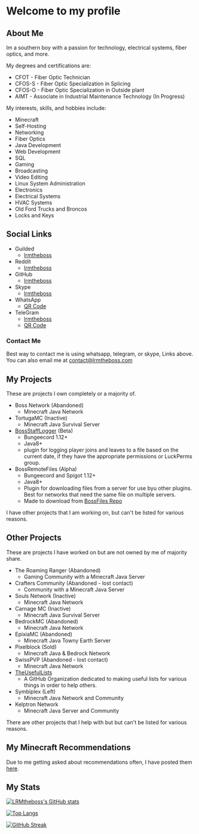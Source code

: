 # Welcome to my profile

## About Me

Im a southern boy with a passion for technology, electrical systems, fiber optics, and more.

My degrees and certifications are:

- CFOT - Fiber Optic Technician
- CFOS-S - Fiber Optic Specialization in Splicing
- CFOS-O - Fiber Optic Specialization in Outside plant
- AIMT - Associate in Industrial Maintenance Technology (In Progress)

My interests, skills, and hobbies include:

- Minecraft
- Self-Hosting
- Networking
- Fiber Optics
- Java Development
- Web Development
- SQL
- Gaming
- Broadcasting
- Video Editing
- Linux System Administration
- Electronics
- Electrical Systems
- HVAC Systems
- Old Ford Trucks and Broncos
- Locks and Keys

## Social Links

- Guilded
  - [lrmtheboss](https://guilded.gg/lrmtheboss)
- Reddit
  - [lrmtheboss](https://www.reddit.com/user/lrmtheboss)
- GitHub
  - [lrmtheboss](https://github.com/lrmtheboss)
- Skype
  - [lrmtheboss](https://join.skype.com/invite/sgMpHGyLWZo6)
- WhatsApp
  - [QR Code](https://i.imgur.com/d1qsMhO.png)
- TeleGram
  - [lrmtheboss](https://t.me/lrmtheboss)
  - [QR Code](https://i.imgur.com/aSWPkfT.png)

### Contact Me

Best way to contact me is using whatsapp, telegram, or skype, Links above.
You can also email me at [contact@lrmtheboss.com](mailto:contact@lrmtheboss.com)

## My Projects

These are projects I own completely or a majority of.

- Boss Network (Abandoned)
  - Minecraft Java Network
- TortugaMC (Inactive)
  - Minecraft Java Survival Server
- [BossStaffLogger](https://github.com/lrmtheboss/BossStaffLogger) (Beta)
  - Bungeecord 1.12+
  - Java8+
  - plugin for logging player joins and leaves to a file based on the current date, if they have the appropriate permissions or LuckPerms group.
- BossRemoteFiles (Alpha)
  - Bungeecord and Spigot 1.12+
  - Java8+
  - Plugin for downloading files from a server for use byu other plugins. Best for networks that need the same file on multiple servers.
  - Made to download from [BossFiles Repo](https://github.com/lrmtheboss/BossFiles)

I have other projects that I am working on, but can't be listed for various reasons.

## Other Projects

These are projects I have worked on but are not owned by me of majority share.

- The Roaming Ranger (Abandoned)
  - Gaming Community with a Minecraft Java Server
- Crafters Community (Abandoned - lost contact)
  - Community with a Minecraft Java Server
- Souls Network (Inactive)
  - Minecraft Java Network
- Carnage MC (Inactive)
  - Minecraft Java Survival Server
- BedrockMC (Abandoned)
  - Minecraft Java Network
- EpixiaMC (Abandoned)
  - Minecraft Java Towny Earth Server
- Pixelblock (Sold)
  - Minecraft Java & Bedrock Network
- SwissPVP (Abandoned - lost contact)
  - Minecraft Java Network
- [TheUsefulLists](https://github.com/TheUsefulLists)
  - A GitHub Organization dedicated to making useful lists for various things in order to help others.
- Symbiplex (Left)
  - Minecraft Java Network and Community
- Kelptron Network
  - Minecraft Java Server and Community

There are other projects that I help with but but can't be listed for various reasons.

## My Minecraft Recommendations

Due to me getting asked about recommendations often, I have posted them [here](./Minecraft%20Recommendations/README.md).

## My Stats

[![LRMtheboss's GitHub stats](https://github-readme-stats.vercel.app/api?username=lrmtheboss&count_private=true&show_icons=true&theme=onedark)](https://github.com/anuraghazra/github-readme-stats)

[![Top Langs](https://github-readme-stats.vercel.app/api/top-langs/?username=lrmtheboss&theme=onedark&layout=compact)](https://github.com/anuraghazra/github-readme-stats)

[![GitHub Streak](http://github-readme-streak-stats.herokuapp.com?user=lrmtheboss&theme=dark)](https://git.io/streak-stats)
